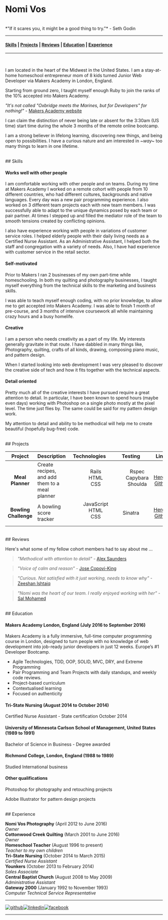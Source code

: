# Nomi Vos

<br />
*"If it scares you, it might be a good thing to try."* - Seth Godin

<br />

---

#### [Skills](#skills) | [Projects](#projects) | [Reviews](#Reviews) | [Education](#education) | [Experience](#experience)

---  
<br />


I am located in the heart of the Midwest in the United States. I am a stay-at-home homeschool entrepreneur mom of 8 kids turned Junior Web Developer via Makers Academy in London, England.

Starting from ground zero, I taught myself enough Ruby to join the ranks of the 10% accepted into Makers Academy.

 *"It's not called "Oxbridge meets the Marines, but for Developers" for nothing!"* - [Makers Academy website](http://www.makersacademy.com)

 I can claim the distinction of never being late or absent for the 3:30am (US time) start time during the whole 3 months of the remote online bootcamp.

 I am a strong believer in lifelong learning, discovering new things, and being open to possibilities. I have a curious nature and am interested in *~way~* too many things to learn in one lifetime.

<br />
## <a name="skills">Skills</a>

#### Works well with other people

I am comfortable working with other people and on teams.  During my time at Makers Academy I worked on a remote cohort with people from 10 different countries, who had different cultures, backgrounds and native languages.  Every day was a new pair programming experience.  I also worked on 3 different team projects each with new team members. I was successfully able to adapt to the unique dynamics posed by each team or pair partner.  At times I stepped up and filled the mediator role of the team to smooth tensions created by conflicting opinions.

I also have experience working with people in variations of customer service roles.  I helped elderly people with their daily living needs as a Certified Nurse Assistant. As an Administrative Assistant, I helped both the staff and congregation with a variety of needs. Also,  I have had experience with customer service in the retail sector.

#### Self-motivated

Prior to Makers I ran 2 businesses of my own part-time while homeschooling. In both my quilting and photography businesses, I taught myself everything from the technical skills to the marketing and business skills.  

I was able to teach myself enough coding, with no prior knowledge, to allow me to get accepted into Makers Academy. I was able to finish 1 month of pre-course, and 3 months of intensive coursework all while maintaining crazy hours and a busy homelife.

#### Creative

I am a person who needs creativity as a part of my life.  My interests generally gravitate in that route.  I have dabbled in many things like, Photography, quilting, crafts of all kinds, drawing, composing piano music, and pattern design.  

When I started looking into web development I was very pleased to discover the creative side of tech and how it fits together with the technical aspects.


#### Detail oriented

Pretty much all of the creative interests I have pursued require a great attention to detail.  In particular, I have been known to spend hours (maybe even days) working with Photoshop on a single photo mostly at the pixel level. The time just flies by. The same could be said for my pattern design work.

My attention to detail and ability to be methodical will help me to create beautiful (hopefully bug-free) code.

<br />
## <a name="projects">Projects</a>

| Project | Description | Technologies | Testing | Links |
:---: | --- | :---: | :---: | :---:
**Meal Planner** | Create recipes, and add them to a meal planner | <dl><dd>Rails</dd><dd>HTML</dd><dd>CSS</dd> | <dl><dd>Rspec</dd><dd>Capybara</dd><dd>Shoulda</dd></dl> | [Heroku](https://meal-planner-ma.herokuapp.com/) [Github](https://github.com/joseck0510/meal_planner)
**Bowling Challenge** | A bowling score tracker | <dl><dd>JavaScript</dd><dd>HTML</dd><dd>CSS</dd> | Sinatra | [Heroku](https://bowling-challenge-nomi.herokuapp.com/) [Github](https://github.com/nomi811/bowling-challenge)

<br />
## <a name="reviews">Reviews</a>

Here's what some of my fellow cohort members had to say about me ...
> *"Methodical with attention to detail"* - [Alex Saunders](https://github.com/acsauk)

> *"Voice of calm and reason"* - [Jose Copovi-King](https://github.com/joseck0510)

> *"Curious. Not satisfied with it just working, needs to know why"* - [Zeeshan Ishtaiq](https://github.com/mzishtiaq)

> *"Nomi was the heart of our team. I really enjoyed working with her"* - [Sal Mohamed](https://github.com/cyberplanner)

<br />
## <a name="education">Education</a>

#### Makers Academy London, England (July 2016 to September 2016)

Makers Academy is a fully immersive, full-time computer programming course in London, designed to turn people with no knowledge of web development into job-ready junior developers in just 12 weeks. Europe’s #1 Developer Bootcamp.

* Agile Technologies, TDD, OOP, SOLID, MVC, DRY, and Extreme Programming
* Pair Programming and Team Projects with daily standups, and weekly code reviews.
* Project-based curriculum
* Contextualised learning
* Focused on authenticity

#### Tri-State Nursing (August 2014 to October 2014)
Certified Nurse Assistant - State certification October 2014

#### University of Minnesota Carlson School of Management, United States (1989 to 1991)
Bachelor of Science in Business - Degree awarded

#### Richmond College, London, England (1988 to 1989)
Studied International business

#### Other qualifications
Photoshop for photography and retouching projects

Adobe Illustrator for pattern design projects

<br />
## <a name="experience">Experience</a>

**Nomi Vos Photography** (April 2012 to June 2016)    
*Owner*  
**Cottonwood Creek Quilting** (March 2001 to June 2016)   
*Owner*  
**Homeschool Teacher** (August 1996 to present)  
*Teacher to my own children*  
**Tri-State Nursing** (October 2014 to March 2015)  
*Certified Nurse Assistant*  
**Younkers** (October 2013 to February 2014)  
*Sales Associate*  
**Central Baptist Church** (August 2008 to May 2009)  
*Administrative Assistant*  
**Gateway 2000** (January 1992 to November 1993)  
*Computer Technical Service Representative*
<br />

[1]: http://www.github.com/nomi811
[2]: https://www.linkedin.com/in/nomi-vos-097aa082
[3]: https://www.facebook.com/nomi.vos

---
[![github](https://cloud.githubusercontent.com/assets/17016297/18811493/c45b6986-8276-11e6-975a-cdd43479e7c5.png)][1][![linkedin](https://cloud.githubusercontent.com/assets/17016297/18811494/c45bd68c-8276-11e6-9a48-7ddb708fb524.png)][2][![facebook](https://cloud.githubusercontent.com/assets/17016297/18811492/c454b082-8276-11e6-9a10-336d6b1cdaf8.png)][3]  

---
<br />
